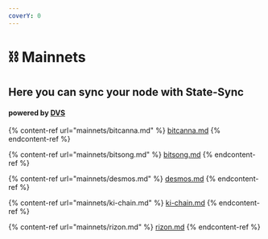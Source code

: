 ```yaml
---
coverY: 0
---
```


# ⛓ Mainnets

## Here you can sync your node with State-Sync

#### powered by [DVS](https://validators.network/)

{% content-ref url="mainnets/bitcanna.md" %}
[bitcanna.md](mainnets/bitcanna.md)
{% endcontent-ref %}

{% content-ref url="mainnets/bitsong.md" %}
[bitsong.md](mainnets/bitsong.md)
{% endcontent-ref %}

{% content-ref url="mainnets/desmos.md" %}
[desmos.md](mainnets/desmos.md)
{% endcontent-ref %}

{% content-ref url="mainnets/ki-chain.md" %}
[ki-chain.md](mainnets/ki-chain.md)
{% endcontent-ref %}

{% content-ref url="mainnets/rizon.md" %}
[rizon.md](mainnets/rizon.md)
{% endcontent-ref %}

